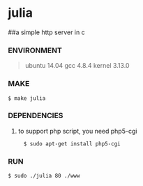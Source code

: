 # julia
##a simple http server in c
### ENVIRONMENT
>ubuntu 14.04
gcc 4.8.4
kernel 3.13.0

### MAKE
```shell
$ make julia
```
### DEPENDENCIES
1. to support php script, you need php5-cgi
```
     $ sudo apt-get install php5-cgi
```
### RUN
```
$ sudo ./julia 80 ./www
```
